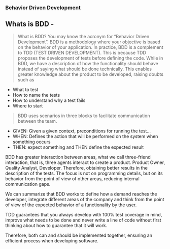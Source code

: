 ### Behavior Driven Development

## Whats is BDD -

> What is BDD? You may know the acronym for “Behavior Driven Development”. BDD is a methodology where your objective is based on the behavior of your application. In practice, BDD is a complement to TDD (TEST DRIVEN DEVELOPMENT). This is because TDD proposes the development of tests before defining the code. While in BDD, we have a description of how the functionality should behave instead of saying what should be done technically. This enables greater knowledge about the product to be developed, raising doubts such as

- What to test
- How to name the tests
- How to understand why a test fails
- Where to start

> BDD uses scenarios in three blocks to facilitate communication between the team.

- GIVEN: Given a given context, preconditions for running the test...
- WHEN: Defines the action that will be performed on the system when something occurs
- THEN: expect something and THEN define the expected result

BDD has greater interaction between areas, what we call three-friend interaction, that is, three agents interact to create a product. Product Owner, Quality Analyst, Developer. Therefore, obtaining better results in the description of the tests. The focus is not on programming details, but on its behavior from the point of view of other areas, reducing internal communication gaps.

We can summarize that BDD works to define how a demand reaches the developer, integrate different areas of the company and think from the point of view of the expected behavior of a functionality by the user.

TDD guarantees that you always develop with 100% test coverage in mind, improve what needs to be done and never write a line of code without first thinking about how to guarantee that it will work.

Therefore, both can and should be implemented together, ensuring an efficient process when developing software.
